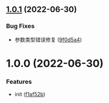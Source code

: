 ## [1.0.1](https://github.com/oneverse-zone/utils/compare/1.0.0...1.0.1) (2022-06-30)


### Bug Fixes

* 参数类型错误修复 ([9f0d5a4](https://github.com/oneverse-zone/utils/commit/9f0d5a4ed9702eb51f41b77875b5af63af5865f3))

# 1.0.0 (2022-06-30)


### Features

* init ([f1af52b](https://github.com/oneverse-zone/utils/commit/f1af52bc806675fcc89dca92a59a759f08d6d256))
